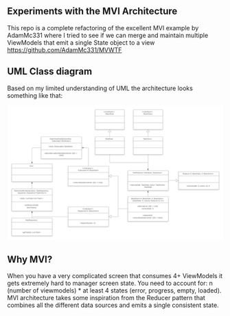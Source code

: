 ## Experiments with the MVI Architecture

This repo is a complete refactoring of the excellent MVI example by AdamMc331 where I tried to see if we can merge and maintain multiple ViewModels that emit a single State object to a view
https://github.com/AdamMc331/MVWTF

## UML Class diagram 
Based on my limited understanding of UML the architecture looks something like that:

![UML Diagram](resources/mvi_uml_diagram.png)

## Why MVI?
When you have a very complicated screen that consumes 4+ ViewModels it gets extremely hard to manager screen state. 
You need to account for: n (number of viewmodels) * at least 4 states (error, progress, empty, loaded). 
MVI architecture takes some inspiration from the Reducer pattern that combines all the different data sources and emits a single consistent state.